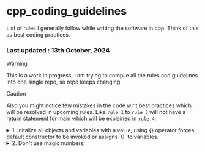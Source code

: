 # cpp_coding_guidelines
List of rules I generally follow while writing the software in cpp. Think of this as best coding practices.

### Last updated :  13th October, 2024
> [!WARNING]  
 This is a work in progress, I am trying to compile all the rules and guidelines into one single repo, so repo keeps changing.

>[!Caution]
Also you might notice few mistakes in the code w.r.t best practices which will be resolved in upcoming rules. Like `rule 1` to `rule 3` will not have a return statement for main which will be explained in `rule 4`.

<details>
 <summary> 
 1. Initalize all objects and variables with a value, using {} operator forces default constructor to be invoked or assigns `0` to variables. 
 </summary>

🔗[godbolt](https://godbolt.org/z/jbdd45eWW)

```C++
 // Rule 1: Init all variables and objects
#include<iostream>
class Sensor{
    int adcvalue;
    public:
    Sensor(){
        this->adcvalue=50;
    }
    Sensor(int offset_p): adcvalue{offset_p}{
        ;
    }
    int get_adcvalue(){
        return adcvalue;
    }
};
int main(){
    int unknown_variable;
    std::cout<<"Junk value is "<<unknown_variable;
    int properly_init_variable{100};
    std::cout<<"\nProperly init value is "<<properly_init_variable;
    // same thing to classes 
    Sensor obj_sensor = {}; // default constructor will be called
    std::cout<<"\nAdc value: "<<obj_sensor.get_adcvalue();
}
```
 </details>

 <details>
 <summary> 
 2. Don't use magic numbers.
 </summary>

[godbolt](https://godbolt.org/z/nWYPWM6TE)

```c++
// Rule 2: Don't use magic numbers.
#include<iostream>
int main(){
    float pi{3.14f}, radius_in_cm{8.0f};
    // instead of calculating area like this
    float area {3.14*8*8};
    // always prefer this
    float proper_area {pi*radius_in_cm*radius_in_cm};
}
```